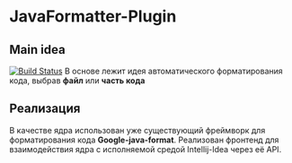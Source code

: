 # JavaFormatter-Plugin
## Main idea
[![Build Status](https://travis-ci.org/DontKnowers/ForMat-Intellij-Plugin.svg?branch=master)](https://travis-ci.org/DontKnowers/ForMat-Intellij-Plugin)
В основе лежит идея автоматического форматирования кода, выбрав **файл** или **часть кода**
## Реализация
В качестве ядра использован уже существующий фреймворк для форматирования кода **Google-java-format**. Реализован фронтенд для взаимодействия ядра с исполняемой средой Intellij-Idea через её API.
